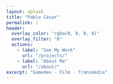 ```yaml
---
layout: splash
title: "Pablo César"
permalink: /
header:
  overlay_color: "rgba(0, 0, 0, 0)"
  overlay_filter: "0"
  actions:
    - label: "See My Work"
      url: "/projects/"
    - label: "About Me"
      url: "/about/"
excerpt: "Gamedev · Film · Transmedia"
---
```

